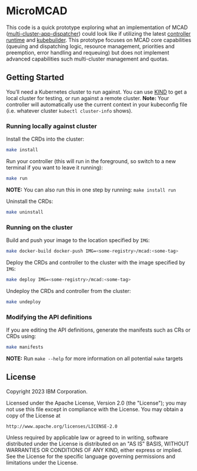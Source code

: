 # MicroMCAD

This code is a quick prototype exploring what an implementation of MCAD
([multi-cluster-app-dispatcher](https://github.com/project-codeflare/multi-cluster-app-dispatcher))
could look like if utilizing the latest [controller
runtime](https://github.com/kubernetes-sigs/controller-runtime) and
[kubebuilder](https://github.com/kubernetes-sigs/kubebuilder). This prototype
focuses on MCAD core capabilities (queuing and dispatching logic, resource
management, priorities and preemption, error handling and requeuing) but does
not implement advanced capabilities such multi-cluster management and quotas.

## Getting Started

You’ll need a Kubernetes cluster to run against. You can use [KIND](https://sigs.k8s.io/kind) to get a local cluster for testing, or run against a remote cluster.
**Note:** Your controller will automatically use the current context in your kubeconfig file (i.e. whatever cluster `kubectl cluster-info` shows).

### Running locally against cluster

Install the CRDs into the cluster:

```sh
make install
```

 Run your controller (this will run in the foreground, so switch to a new terminal if you want to leave it running):
```sh
make run
```

**NOTE:** You can also run this in one step by running: `make install run`

Uninstall the CRDs:
```sh
make uninstall
```

### Running on the cluster

Build and push your image to the location specified by `IMG`:
```sh
make docker-build docker-push IMG=<some-registry>/mcad:<some-tag>
```

Deploy the CRDs and controller to the cluster with the image specified by `IMG`:
```sh
make deploy IMG=<some-registry>/mcad:<some-tag>
```

Undeploy the CRDs and controller from the cluster:
```sh
make undeploy
```

### Modifying the API definitions

If you are editing the API definitions, generate the manifests such as CRs or CRDs using:

```sh
make manifests
```

**NOTE:** Run `make --help` for more information on all potential `make` targets

## License

Copyright 2023 IBM Corporation.

Licensed under the Apache License, Version 2.0 (the "License");
you may not use this file except in compliance with the License.
You may obtain a copy of the License at

    http://www.apache.org/licenses/LICENSE-2.0

Unless required by applicable law or agreed to in writing, software
distributed under the License is distributed on an "AS IS" BASIS,
WITHOUT WARRANTIES OR CONDITIONS OF ANY KIND, either express or implied.
See the License for the specific language governing permissions and
limitations under the License.

